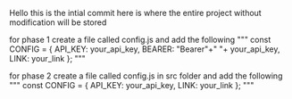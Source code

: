 Hello this is the intial commit
here is where the entire project without modification will be stored

for phase 1
create a file called config.js
and add the following
"""
const CONFIG = {
API_KEY: your_api_key,
BEARER: "Bearer"+" "+ your_api_key,
LINK: your_link
};
"""

for phase 2
create a file called config.js in src folder
and add the following
"""
const CONFIG = {
API_KEY: your_api_key,
LINK: your_link
};
"""
